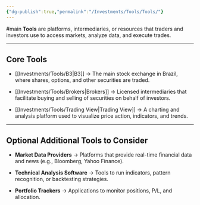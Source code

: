 ```yaml
---
{"dg-publish":true,"permalink":"/Investments/Tools/Tools/"}
---
```


#main
**Tools** are platforms, intermediaries, or resources that traders and investors use to access markets, analyze data, and execute trades.

---

## Core Tools

- [[Investments/Tools/B3\|B3]] → The main stock exchange in Brazil, where shares, options, and other securities are traded.
    
- [[Investments/Tools/Brokers\|Brokers]] → Licensed intermediaries that facilitate buying and selling of securities on behalf of investors.
    
- [[Investments/Tools/Trading View\|Trading View]] → A charting and analysis platform used to visualize price action, indicators, and trends.
    

---

## Optional Additional Tools to Consider

- **Market Data Providers** → Platforms that provide real-time financial data and news (e.g., Bloomberg, Yahoo Finance).
    
- **Technical Analysis Software** → Tools to run indicators, pattern recognition, or backtesting strategies.
    
- **Portfolio Trackers** → Applications to monitor positions, P/L, and allocation.